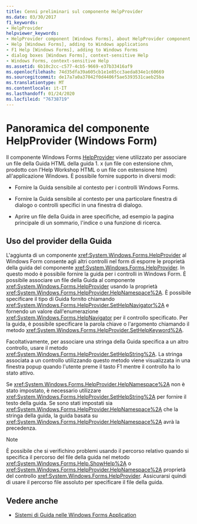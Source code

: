 ```yaml
---
title: Cenni preliminari sul componente HelpProvider
ms.date: 03/30/2017
f1_keywords:
- HelpProvider
helpviewer_keywords:
- HelpProvider component [Windows Forms], about HelpProvider component
- Help [Windows Forms], adding to Windows applications
- F1 Help [Windows Forms], adding to Windows Forms
- dialog boxes [Windows Forms], context-sensitive Help
- Windows Forms, context-sensitive Help
ms.assetid: 6b10c2cc-c577-4cb5-9669-e37b33416af9
ms.openlocfilehash: 74d35dfa39a605cb1e1e85cc3aeda834e1c60669
ms.sourcegitcommit: de17a7a0a37042f0d4406f5ae5393531caeb25ba
ms.translationtype: MT
ms.contentlocale: it-IT
ms.lasthandoff: 01/24/2020
ms.locfileid: "76738719"
---
```

# <a name="helpprovider-component-overview-windows-forms"></a>Panoramica del componente HelpProvider (Windows Form)
Il componente Windows Forms [HelpProvider](helpprovider-component-windows-forms.md) viene utilizzato per associare un file della Guida HTML della guida 1. x (un file con estensione chm, prodotto con l'Help Workshop HTML o un file con estensione htm) all'applicazione Windows. È possibile fornire supporto in diversi modi:  
  
- Fornire la Guida sensibile al contesto per i controlli Windows Forms.  
  
- Fornire la Guida sensibile al contesto per una particolare finestra di dialogo o controlli specifici in una finestra di dialogo.  
  
- Aprire un file della Guida in aree specifiche, ad esempio la pagina principale di un sommario, l'indice o una funzione di ricerca.  
  
## <a name="using-the-help-provider"></a>Uso del provider della Guida  
 L'aggiunta di un componente <xref:System.Windows.Forms.HelpProvider> al Windows Form consente agli altri controlli nel form di esporre le proprietà della guida del componente <xref:System.Windows.Forms.HelpProvider>. In questo modo è possibile fornire la guida per i controlli in Windows Form. È possibile associare un file della Guida al componente <xref:System.Windows.Forms.HelpProvider> usando la proprietà <xref:System.Windows.Forms.HelpProvider.HelpNamespace%2A>. È possibile specificare il tipo di Guida fornito chiamando <xref:System.Windows.Forms.HelpProvider.SetHelpNavigator%2A> e fornendo un valore dall'enumerazione <xref:System.Windows.Forms.HelpNavigator> per il controllo specificato. Per la guida, è possibile specificare la parola chiave o l'argomento chiamando il metodo <xref:System.Windows.Forms.HelpProvider.SetHelpKeyword%2A>.  
  
 Facoltativamente, per associare una stringa della Guida specifica a un altro controllo, usare il metodo <xref:System.Windows.Forms.HelpProvider.SetHelpString%2A>. La stringa associata a un controllo utilizzando questo metodo viene visualizzata in una finestra popup quando l'utente preme il tasto F1 mentre il controllo ha lo stato attivo.  
  
 Se <xref:System.Windows.Forms.HelpProvider.HelpNamespace%2A> non è stato impostato, è necessario utilizzare <xref:System.Windows.Forms.HelpProvider.SetHelpString%2A> per fornire il testo della guida. Se sono stati impostati sia <xref:System.Windows.Forms.HelpProvider.HelpNamespace%2A> che la stringa della guida, la guida basata su <xref:System.Windows.Forms.HelpProvider.HelpNamespace%2A> avrà la precedenza.  
  
> [!NOTE]
> È possibile che si verifichino problemi usando il percorso relativo quando si specifica il percorso del file della guida nel metodo <xref:System.Windows.Forms.Help.ShowHelp%2A> o <xref:System.Windows.Forms.HelpProvider.HelpNamespace%2A> proprietà del controllo <xref:System.Windows.Forms.HelpProvider>. Assicurarsi quindi di usare il percorso file assoluto per specificare il file della guida.  
  
## <a name="see-also"></a>Vedere anche

- [Sistemi di Guida nelle Windows Forms Application](../advanced/help-systems-in-windows-forms-applications.md)
